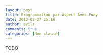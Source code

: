 ```yaml
---
layout: post
title: Programmation par Aspect Avec Fody
date: 2013-08-27 15:16
author: evilz
comments: true
categories: [Non classé]
---
```

TODO
